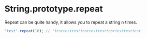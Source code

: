 # String.prototype.repeat

Repeat can be quite handy, it allows you to repeat a string n times.

```javascript
'test'.repeat(10); // 'testtesttesttesttesttesttesttesttesttest'
```

